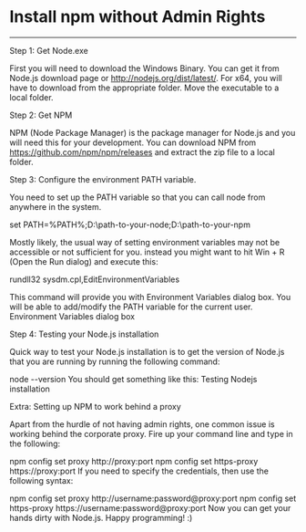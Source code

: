 # Install npm without Admin Rights
-------------------
Step 1: Get Node.exe

First you will need to download the Windows Binary. You can get it from Node.js download page or http://nodejs.org/dist/latest/. For x64, you will have to download from the appropriate folder. Move the executable to a local folder.

Step 2: Get NPM

NPM (Node Package Manager) is the package manager for Node.js and you will need this for your development. You can download NPM from https://github.com/npm/npm/releases and extract the zip file to a local folder.

Step 3: Configure the environment PATH variable.

You need to set up the PATH variable so that you can call node from anywhere in the system.

set PATH=%PATH%;D:\path-to-your-node;D:\path-to-your-npm

Mostly likely, the usual way of setting environment variables may not be accessible or not sufficient for you. instead you might want to hit Win + R (Open the Run dialog) and execute this:

rundll32 sysdm.cpl,EditEnvironmentVariables

This command will provide you with Environment Variables dialog box. You will be able to add/modify the PATH variable for the current user. Environment Variables dialog box

Step 4: Testing your Node.js installation

Quick way to test your Node.js installation is to get the version of Node.js that you are running by running the following command:

node --version
You should get something like this: Testing Nodejs installation

Extra: Setting up NPM to work behind a proxy

Apart from the hurdle of not having admin rights, one common issue is working behind the corporate proxy. Fire up your command line and type in the following:

npm config set proxy http://proxy:port
npm config set https-proxy https://proxy:port
If you need to specify the credentials, then use the following syntax:

npm config set proxy http://username:password@proxy:port
npm config set https-proxy https://username:password@proxy:port
Now you can get your hands dirty with Node.js. Happy programming! :)
